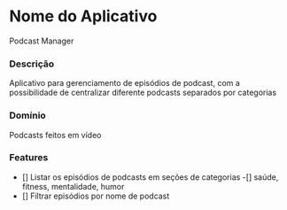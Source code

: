 # Nome do Aplicativo
Podcast Manager

### Descrição
Aplicativo para gerenciamento de episódios de podcast, com a possibilidade de centralizar diferente podcasts separados por categorias

### Domínio
Podcasts feitos em vídeo

### Features
- [] Listar os episódios de podcasts em seções de categorias
    -[] saúde, fitness, mentalidade, humor
- [] Filtrar episódios por nome de podcast
